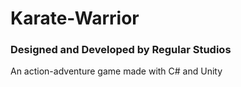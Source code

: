 # Karate-Warrior
### Designed and Developed by Regular Studios
An action-adventure game made with C# and Unity
